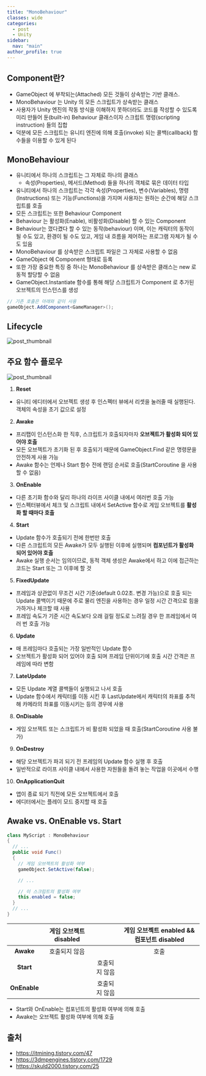 ```yaml
---
title: "MonoBehaviour"
classes: wide
categories: 
  - post
  - Unity
sidebar:
  nav: "main"
author_profile: true
---
```

   
## Component란? 
* GameObject 에 부착되는(Attached) 모든 것들이 상속받는 기반 클래스.
* MonoBehaviour 는 Unity 의 모든 스크립트가 상속받는 클래스
* 사용자가 Unity 엔진의 작동 방식을 이해하지 못하더라도 코드를 작성할 수 있도록 미리 만들어 둔(built-in) Behaviour 클래스이자 스크립트 명령(scripting instruction) 들의 집합
* 덕분에 모든 스크립트는 유니티 엔진에 의해 호출(invoke) 되는 콜백(callback) 함수들을 이용할 수 있게 된다

## MonoBehaviour
* 유니티에서 하나의 스크립트는 그 자체로 하나의 클래스
  - 속성(Properties), 메서드(Method) 들을 하나의 객체로 묶은 데이터 타입
* 유니티에서 하나의 스크립트는 각각 속성(Properties), 변수(Variables), 명령(Instructions) 또는 기능(Functions)을 가지며 사용자는 원하는 순간에 해당 스크립트를 호출
* 모든 스크립트는 또한 Behaviour Component
* Behaviour 는 활성화(Enable), 비활성화(Disable) 할 수 있는 Component
* Behaviour는 껐다켰다 할 수 있는 동작(behaviour) 이며, 이는 캐릭터의 동작이 될 수도 있고, 환경이 될 수도 있고, 게임 내 흐름을 제어하는 프로그램 자체가 될 수도 있음
* MonoBehaviour 를 상속받은 스크립트 파일은 그 자체로 사용할 수 없음
* GameObject 에 Component 형태로 등록
* 또한 가장 중요한 특징 중 하나는 MonoBehaviour 를 상속받은 클래스는 new 로 동적 할당할 수 없음
* GameObject.Instantiate 함수를 통해 해당 스크립트가 Component 로 추가된 오브젝트의 인스턴스를 생성

```csharp
// 기존 호출은 아래와 같이 사용
gameObject.AddComponent<GameManager>();
```

## Lifecycle
![post_thumbnail](/assets/images/다운로드.png)

## 주요 함수 플로우
![post_thumbnail](/assets/images/2120053857A2C7E524.jfif)
1. **Reset**
  - 유니티 에디터에서 오브젝트 생성 후 인스펙터 뷰에서 리셋을 눌러줄 때 실행된다. 객체의 속성을 초기 값으로 설정
2. **Awake**
  - 프리팹이 인스턴스화 한 직후, 스크립트가 호출되자마자 **오브젝트가 활성화 되어 있어야 호출**
  - 모든 오브젝트가 초기화 된 후 호출되기 때문에 GameObject.Find 같은 명령문을 안전하게 사용 가능
  - Awake 함수는 언제나 Start 함수 전에 랜덤 순서로 호출(StartCoroutine 을 사용할 수 없음)
3. **OnEnable**
  - 다른 초기화 함수와 달리 하나의 라이프 사이클 내에서 여러번 호출 가능
  - 인스펙터뷰에서 체크 및 스크립트 내에서 SetActive 함수로 게임 오브젝트를 **활성화 할 때마다 호출**
4. **Start**
  - Update 함수가 호출되기 전에 한번만 호출
  - 다른 스크립트의 모든 Awake가 모두 실행된 이후에 실행되며 **컴포넌트가 활성화 되어 있어야 호출**
  - Awake 실행 순서는 임의이므로, 동적 객체 생성은 Awake에서 하고 이에 접근하는 코드는 Start 또는 그 이후에 할 것
5. **FixedUpdate**
  - 프레임과 상관없이 무조건 시간 기준(default 0.02초. 변경 가능)으로 호출 되는 Update 콜백이기 때문에 주로 물리 엔진을 사용하는 경우 일정 시간 간격으로 힘을 가하거나 체크할 때 사용
  - 프레임 속도가 기준 시간 속도보다 오래 걸릴 정도로 느려질 경우 한 프레임에서 여러 번 호출 가능
6. **Update**
  - 매 프레임마다 호출되는 가장 일반적인 Update 함수
  - 오브젝트가 활성화 되어 있어야 호출 되며 프레임 단위이기에 호출 시간 간격은 프레임에 따라 변함
7. **LateUpdate**
  - 모든 Update 계열 콜백들이 실행되고 나서 호출
  - Update 함수에서 캐릭터를 이동 시킨 후 LastUpdate에서 캐릭터의 좌표를 추적해 카메라의 좌표를 이동시키는 등의 경우에 사용
8. **OnDisable**
  - 게임 오브젝트 또는 스크립트가 비 활성화 되었을 때 호출(StartCoroutine 사용 불가)
9. **OnDestroy**
  - 해당 오브젝트가 파괴 되기 전 프레임의 Update 함수 실행 후 호출
  - 일반적으로 라이프 사이클 내에서 사용한 자원들을 돌려 놓는 작업을 이곳에서 수행
10. **OnApplicationQuit**
  - 앱이 종료 되기 직전에 모든 오브젝트에서 호출
  - 에디터에서는 플레이 모드 중지할 때 호출

## Awake vs. OnEnable vs. Start

```csharp
class MyScript : MonoBehaviour
{
  // ...
  public void Func()
  {
    // 게임 오브젝트의 활성화 여부
    gameObject.SetActive(false);

    // ...

    // 이 스크립트의 활성화 여부
    this.enabled = false;
  }
  // ...
}
```

||**게임 오브젝트 disabled**||**게임 오브젝트 enabled && 컴포넌트 disabled**|
|:---:|:---:|:---:|:---:|
|**Awake**|호출되지 않음||호출|
|**Start**||호출되지 않음||
|**OnEnable**||호출되지 않음||

* Start와 OnEnable는 컴포넌트의 활성화 여부에 의해 호출
* Awake는 오브젝트 활성화 여부에 의해 호출

## 출처
* <https://itmining.tistory.com/47>
* <https://3dmpengines.tistory.com/1729>
* <https://skuld2000.tistory.com/25>